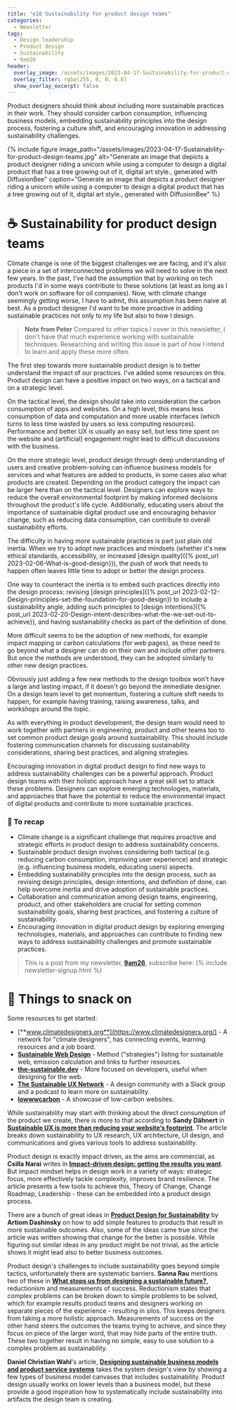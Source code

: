 ```yaml
---
title: "e18 Sustainability for product design teams"
categories:
  - Newsletter
tags:
  - Design leadership
  - Product design
  - Sustainability
  - 9am26
header:
  overlay_image: /assets/images/2023-04-17-Sustainability-for-product-design-teams.jpg
  overlay_filter: rgba(255, 0, 0, 0.8)
  show_overlay_excerpt: false
---
```


Product designers should think about including more sustainable practices in their work. They should consider carbon consumption, influencing business models, embedding sustainability principles into the design process, fostering a culture shift, and encouraging innovation in addressing sustainability challenges.

{% include figure image_path="/assets/images/2023-04-17-Sustainability-for-product-design-teams.jpg" alt="Generate an image that depicts a product designer riding a unicorn while using a computer to design a digital product that has a tree growing out of it, digital art style., generated with DiffusionBee" caption="Generate an image that depicts a product designer riding a unicorn while using a computer to design a digital product that has a tree growing out of it, digital art style., generated with DiffusionBee" %}

# ☕ Sustainability for product design teams

Climate change is one of the biggest challenges we are facing, and it's also a piece in a set of interconnected problems we will need to solve in the next few years. In the past, I've had the assumption that by working on tech products I'd in some ways contribute to these solutions (at least as long as I don't work on software for oil companies). Now, with climate change seemingly getting worse, I have to admit, this assumption has been naive at best. As a product designer I'd want to be more proactive in adding sustainable practices not only to my life but also to how I design.

> **Note from Peter** Compared to other topics I cover in this newsletter, I don't have that much experience working with sustainable techniques. Researching and writing this issue is part of how I intend to learn and apply these more often.

The first step towards more sustainable product design is to better understand the impact of our practices. I've added some resources on this. Product design can have a positive impact on two ways, on a tactical and on a strategic level.

On the tactical level, the design should take into consideration the carbon consumption of apps and websites. On a high level, this means less consumption of data and computation and more usable interfaces (which turns to less time wasted by users so less computing resources). Performance and better UX is usually an easy sell, but less time spent on the website and (artificial) engagement might lead to difficult discussions with the business. 

On the more strategic level, product design through deep understanding of users and creative problem-solving can influence business models for services and what features are added to products, in some cases also what products are created. Depending on the product category the impact can be larger here than on the tactical level. Designers can explore ways to reduce the overall environmental footprint by making informed decisions throughout the product's life cycle. Additionally, educating users about the importance of sustainable digital product use and encouraging behavior change, such as reducing data consumption, can contribute to overall sustainability efforts.

The difficulty in having more sustainable practices is part just plain old inertia. When we try to adopt new practices and mindsets (whether it's new ethical standards, accessibility, or increased [design quality]({% post_url 2023-02-06-What-is-good-design})), the push of work that needs to happen often leaves little time to adopt or better the design process. 

One way to counteract the inertia is to embed such practices directly into the design process: revising [design principles]({% post_url 2023-02-12-Design-principles-set-the-foundation-for-good-design}) to include a sustainability angle, adding such principles to [design intentions]({% post_url 2023-02-20-Design-intent-describes-what-the-we-set-out-to-achieve}), and having sustainability checks as part of the definition of done. 

More difficult seems to be the adoption of new methods, for example impact mapping or carbon calculations (for web pages), as these need to go beyond what a designer can do on their own and include other partners. But once the methods are understood, they can be adopted similarly to other new design practices.

Obviously just adding a few new methods to the design toolbox won't have a large and lasting impact, if it doesn't go beyond the immediate designer. On a design team level to get momentum, fostering a culture shift needs to happen, for example having training, raising awareness, talks, and workshops around the topic.

As with everything in product development, the design team would need to work together with partners in engineering, product and other teams too to set common product design goals around sustainability. This should include fostering communication channels for discussing sustainability considerations, sharing best practices, and aligning strategies. 

 Encouraging innovation in digital product design to find new ways to address sustainability challenges can be a powerful approach. Product design teams with their holistic approach have a great skill set to attack these problems. Designers can explore emerging technologies, materials, and approaches that have the potential to reduce the environmental impact of digital products and contribute to more sustainable practices.

### 🥤 To recap
- Climate change is a significant challenge that requires proactive and strategic efforts in product design to address sustainability concerns.
- Sustainable product design involves considering both tactical (e.g. reducing carbon consumption, improving user experience) and strategic (e.g. influencing business models, educating users) aspects.
- Embedding sustainability principles into the design process, such as revising design principles, design intentions, and definition of done, can help overcome inertia and drive adoption of sustainable practices.
- Collaboration and communication among design teams, engineering, product, and other stakeholders are crucial for setting common sustainability goals, sharing best practices, and fostering a culture of sustainability.
- Encouraging innovation in digital product design by exploring emerging technologies, materials, and approaches can contribute to finding new ways to address sustainability challenges and promote sustainable practices.

> This is a post from my newsletter, **[9am26](https://polgarp.com/categories/newsletter/)**, subscribe here:
> {% include newsletter-signup.html %}

# 🍪 Things to snack on

Some resources to get started:
- [**www.climatedesigners.org**](https://www.climatedesigners.org/) - A network for "climate designers", has connecting events, learning resources and a job board.
- [**Sustainable Web Design**](https://sustainablewebdesign.org/) - Method ("strategies") listing for sustainable web, emission calculation and links to further resources.
- [**the-sustainable.dev**](https://the-sustainable.dev/) - More focused on developers, useful when designing for the web.
- [**The Sustainable UX Network**](https://sustainableuxnetwork.com/) - A design community with a Slack group and a podcast to learn more on sustainability.
- [**lowwwcarbon**](https://lowwwcarbon.com/) - A showcase of low-carbon websites.

While sustainability may start with thinking about the direct consumption of the product we create, there is more to that according to **Sandy Dähnert** in [**Sustainable UX is more than reducing your website‘s footprint**](https://uxdesign.cc/sustainable-ux-and-ui-design-is-more-than-reducing-your-website-s-footprint-a99c336c151f). The article breaks down sustainability to UX research, UX architecture, UI design, and communications and gives various tools to address sustainability. 

Product design is exactly impact driven, as the aims are commercial, as **Csilla Narai** writes in [**Impact-driven design: getting the results you want**](https://uxdesign.cc/impact-driven-design-getting-the-results-you-want-392fabb095c8). But impact mindset helps in design work in a variety of ways: strategic focus, more effectively tackle complexity, improves brand resilience. The article presents a few tools to achieve this, Theory of Change, Change Roadmap, Leadership - these can be embedded into a product design process.

There are a bunch of great ideas in [**Product Design for Sustainability**](https://uxdesign.cc/product-design-for-sustainability-3fffbb2a7f0e) by **Artiom Dashinsky** on how to add simple features to products that result in more sustainable outcomes. Also, some of the ideas came true since the article was written showing that change for the better is possible. While figuring out similar ideas in any product might be not trivial, as the article shows it might lead also to better business outcomes.

Product design's challenges to include sustainability goes beyond simple tactics, unfortunately there are systematic barriers. **Sanna Rau** mentions two of these in [**What stops us from designing a sustainable future?**](https://uxdesign.cc/what-stops-us-from-designing-a-sustainable-future-1f354143bc8b), reductionism and measurements of success. Reductionism states that complex problems can be broken down to simple problems to be solved, which for example results product teams and designers working on separate pieces of the experience - resulting in silos. This keeps designers from taking a more holistic approach. Measurements of success on the other hand steers the outcomes the teams trying to achieve, and since they focus on piece of the larger word, that may hide parts of the entire truth. These two together result in having no simple, easy to use solution to a complex problem as sustainability.

**Daniel Christian Wahl**'s article, [**Designing sustainable business models and product service systems**](https://medium.com/activate-the-future/designing-sustainable-business-models-and-product-service-systems-cd548328e852) takes the system design's view by showing a few types of business model canvases that includes sustainability. Product design usually works on lower levels than a business model, but these provide a good inspiration how to systematically include sustainability into artifacts the design team is creating.
